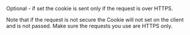 ﻿Optional - if set the cookie is sent only if the request is over HTTPS.

Note that if the request is not secure the Cookie will not set on the client and is not passed. Make sure the requests you use are HTTPS only.